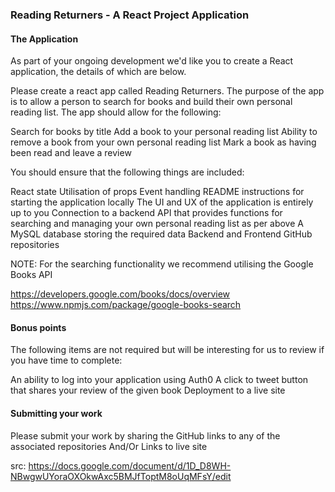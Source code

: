 ### Reading Returners - A React Project Application

#### The Application

As part of your ongoing development we'd like you to create a React application, the details of which are below.

Please create a react app called Reading Returners. The purpose of the app is to allow a person to search for books and build their own personal reading list. The app should allow for the following:

Search for books by title
Add a book to your personal reading list
Ability to remove a book from your own personal reading list
Mark a book as having been read and leave a review

You should ensure that the following things are included:

React state
Utilisation of props
Event handling
README instructions for starting the application locally
The UI and UX of the application is entirely up to you
Connection to a backend API that provides functions for searching and managing your own personal reading list as per above
A MySQL database storing the required data
Backend and Frontend GitHub repositories

NOTE: For the searching functionality we recommend utilising the Google Books API

https://developers.google.com/books/docs/overview
https://www.npmjs.com/package/google-books-search

#### Bonus points

The following items are not required but will be interesting for us to review if you have time to complete:

An ability to log into your application using Auth0
A click to tweet button that shares your review of the given book
Deployment to a live site

#### Submitting your work

Please submit your work by sharing the GitHub links to any of the associated repositories
And/Or
Links to live site

src: https://docs.google.com/document/d/1D_D8WH-NBwgwUYoraOXOkwAxc5BMJfToptM8oUqMFsY/edit

